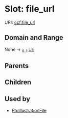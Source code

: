 
# Slot: file_url



URI: [ccf:file_url](http://purl.org/ccf/file_url)


## Domain and Range

None &#8594;  <sub>0..1</sub> [Uri](types/Uri.md)

## Parents


## Children


## Used by

 * [FtuIllustrationFile](FtuIllustrationFile.md)
